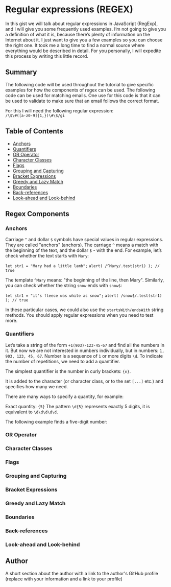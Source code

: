 # Regular expressions (REGEX)

In this gist we will talk about regular expressions in JavaScript (RegExp), and I will give you some frequently used examples. I’m not going to give you a definition of what it is, because there’s plenty of information on the Internet about it. I just want to give you a few examples so you can choose the right one.  It took me a long time to find a normal source where everything would be described in detail. For you personally, I will expedite this process by writing this little record.

## Summary

The following code will be used throughout the tutorial to give specific examples for how the components of regex can be used. The following code can be used for matching emails. One use for this code is that it can be used to validate to make sure that an email follows the correct format.

For this I will need the following regular expression:</br> 
`/\$\#([a-z0-9]{1,})\#\$/gi`</br>

## Table of Contents

- [Anchors](#anchors)
- [Quantifiers](#quantifiers)
- [OR Operator](#or-operator)
- [Character Classes](#character-classes)
- [Flags](#flags)
- [Grouping and Capturing](#grouping-and-capturing)
- [Bracket Expressions](#bracket-expressions)
- [Greedy and Lazy Match](#greedy-and-lazy-match)
- [Boundaries](#boundaries)
- [Back-references](#back-references)
- [Look-ahead and Look-behind](#look-ahead-and-look-behind)

## Regex Components


### Anchors

Carriage `^` and dollar `$` symbols have special values in regular expressions. They are called "anchors" (anchors). The carriage `^` means a match with the beginning of the text, and the dollar `$` - with the end. For example, let’s check whether the text starts with `Mary`:

`let str1 = "Mary had a little lamb";`
`alert( /^Mary/.test(str1) ); // true`

 The template `^Mary` means: "the beginning of the line, then Mary". Similarly, you can check whether the string `snow` ends with `snow$`:

`let str1 = "it's fleece was white as snow";`
`alert( /snow$/.test(str1) ); // true`

In these particular cases, we could also use the `startsWith/endsWith` string methods. You should apply regular expressions when you need to test more.

### Quantifiers

Let’s take a string of the form `+1(903)-123-45-67` and find all the numbers in it. But now we are not interested in numbers individually, but in numbers: `1, 903, 123, 45, 67`. Number is a sequence of `1` or more digits `\d`. To indicate the number of repetitions, we need to add a quantifier.

The simplest quantifier is the number in curly brackets: `{n}`.

It is added to the character (or character class, or to the set `[...]` etc.) and specifies how many we need.

There are many ways to specify a quantity, for example:

Exact quantity: `{5}`
The pattern `\d{5}` represents exactly 5 digits, it is equivalent to `\d\d\d\d\d`.

The following example finds a five-digit number:

### OR Operator

### Character Classes

### Flags

### Grouping and Capturing

### Bracket Expressions

### Greedy and Lazy Match

### Boundaries

### Back-references

### Look-ahead and Look-behind

## Author

A short section about the author with a link to the author's GitHub profile (replace with your information and a link to your profile)
